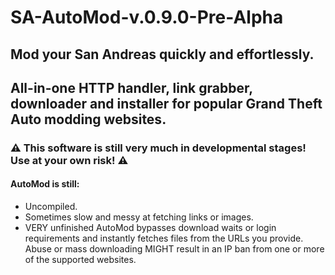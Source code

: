 # SA-AutoMod-v.0.9.0-Pre-Alpha
## Mod your San Andreas quickly and effortlessly.
All-in-one HTTP handler, link grabber, downloader and installer for popular Grand Theft Auto modding websites.
------
### ⚠️ This software is still very much in developmental stages! Use at your own risk! ⚠️
#### AutoMod is still:
- Uncompiled.
- Sometimes slow and messy at fetching links or images.
- VERY unfinished
AutoMod bypasses download waits or login requirements and instantly fetches files from the URLs you provide. 
Abuse or mass downloading MIGHT result in an IP ban from one or more of the supported websites.
